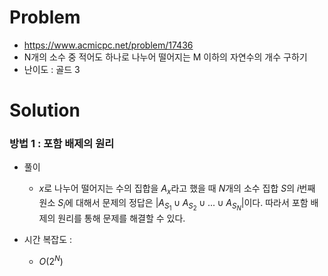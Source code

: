 # Problem
* https://www.acmicpc.net/problem/17436
* N개의 소수 중 적어도 하나로 나누어 떨어지는 M 이하의 자연수의 개수 구하기
* 난이도 : 골드 3

# Solution

### 방법 1 : 포함 배제의 원리
* 풀이
  * $x$로 나누어 떨어지는 수의 집합을 $A_x$라고 했을 때 $N$개의 소수 집합 $S$의 $i$번째 원소 $S_i$에 대해서
  문제의 정답은 $|A_{S_1} \cup A_{S_2} \cup ... \cup A_{S_N}|$이다. 따라서 포함 배제의 원리를 통해 문제를 해결할 수 있다.

* 시간 복잡도 :
  * $O(2^N)$
<br></br>
